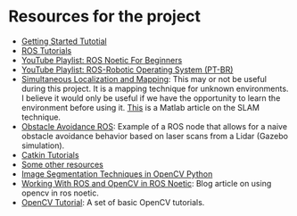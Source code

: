 # Resources for the project
- [Getting Started Tutotial](https://parc-robotics.github.io/documentation-2023/getting-started-tutorials/setting-up-your-pc/)
- [ROS Tutorials](http://wiki.ros.org/ROS/Tutorials)
- [YouTube Playlist: ROS Noetic For Beginners](https://www.youtube.com/playlist?list=PLLSegLrePWgIbIrA4iehUQ-impvIXdd9Q)
- [YouTube Playlist: ROS-Robotic Operating System (PT-BR)](https://youtube.com/playlist?list=PLaJW7rgXka310KR211BFWxLk-8qZ5HaDV)
- [Simultaneous Localization and Mapping](https://en.wikipedia.org/wiki/Simultaneous_localization_and_mapping): This may or not be useful during this project. It is a mapping technique for unknown environments. I believe it would only be useful if we have the opportunity to learn the environment before using it. [This](https://www.mathworks.com/discovery/slam.html) is a Matlab article on the SLAM technique.
- [Obstacle Avoidance ROS](https://github.com/Rad-hi/Obstacle-Avoidance-ROS): Example of a ROS node that allows for a naive obstacle avoidance behavior based on laser scans from a Lidar (Gazebo simulation).
- [Catkin Tutorials](http://wiki.ros.org/catkin/Tutorials)
- [Some other resources](https://parc-robotics.github.io/documentation-2023/resources-and-support/additional-resources/)
- [Image Segmentation Techniques in OpenCV Python](https://machinelearningknowledge.ai/image-segmentation-in-python-opencv/)
- [Working With ROS and OpenCV in ROS Noetic](https://automaticaddison.com/working-with-ros-and-opencv-in-ros-noetic/): Blog article on using opencv in ros noetic.
- [OpenCV Tutorial](https://docs.opencv.org/2.4/doc/tutorials/tutorials.html): A set of basic OpenCV tutorials.
